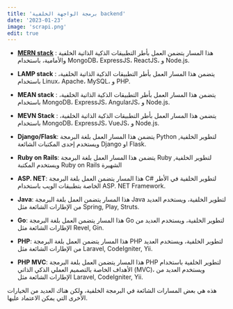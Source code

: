 ```yaml
---
title: 'برمجة الواجهة الخلفية backend'
date: '2023-01-23'
image: 'scrapi.png'
edit: true
---
```


* **[MERN stack](/posts/Mern-stack)** : هذا المسار يتضمن العمل بأطر التطبيقات الذكية الذاتية الخلفية والأمامية، باستخدام MongoDB، ExpressJS، ReactJS، و Node.js.

* **LAMP stack** : يتضمن هذا المسار العمل بأطر التطبيقات الذكية الذاتية الخلفية، باستخدام Linux، Apache، MySQL، و PHP.

* **MEAN stack** : يتضمن هذا المسار العمل بأطر التطبيقات الذكية الذاتية الخلفية، باستخدام MongoDB، ExpressJS، AngularJS، و Node.js.

* **MEVN Stack** : يتضمن هذا المسار العمل بأطر التطبيقات الذكية الذاتية الخلفية، باستخدام MongoDB، ExpressJS، VueJS، و Node.js.

* **Django/Flask**: يتضمن هذا المسار العمل بلغة البرمجة Python لتطوير الخلفية, ويستخدم إحدى المكتبات الشائعة Django او Flask.

* **Ruby on Rails**: يتضمن هذا المسار العمل بلغة البرمجة Ruby لتطوير الخلفية, ويستخدم المكتبة Ruby on Rails الشهيرة

* **ASP. NET**: هذا المسار يتضمن العمل بلغة البرمجة C# لتطوير الخلفية في الأطر الخاصة بتطبيقات الويب باستخدام ASP. NET Framework.

* **Java**: هذا المسار يتضمن العمل بلغة البرمجة Java لتطوير الخلفية، ويستخدم العديد من الإطارات الشائعة مثل Spring, Play, Struts.

* **Go**: هذا المسار يتضمن العمل بلغة البرمجة Go لتطوير الخلفية، ويستخدم العديد من الإطارات الشائعة مثل Revel, Gin.

* **PHP**: هذا المسار يتضمن العمل بلغة البرمجة PHP لتطوير الخلفية، ويستخدم العديد من الإطارات الشائعة مثل Laravel, CodeIgniter, Yii.

* **PHP MVC**: هذا المسار يتضمن العمل بلغة البرمجة PHP لتطوير الخلفية باستخدام الأهداف الخاصة بالتصميم العملي الذكي الذاتي (MVC)، ويستخدم العديد من الإطارات الشائعة مثل Laravel, CodeIgniter, Yii.

هذه هي بعض المسارات الشائعة في البرمجة الخلفية، ولكن هناك العديد من الخيارات الأخرى التي يمكن الاعتماد عليها.
